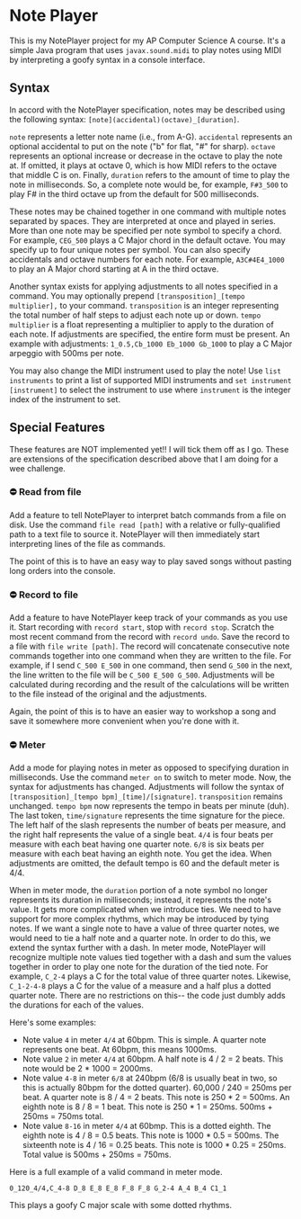 # Note Player
This is my NotePlayer project for my AP Computer Science A course. It's a simple Java program that uses `javax.sound.midi` to play notes using MIDI by interpreting a goofy syntax in a console interface.

## Syntax

In accord with the NotePlayer specification, notes may be described using the following syntax: `[note](accidental)(octave)_[duration]`.

`note` represents a letter note name (i.e., from A-G). `accidental` represents an optional accidental to put on the note ("b" for flat, "#" for sharp). `octave` represents an optional increase or decrease in the octave to play the note at. If omitted, it plays at octave 0, which is how MIDI refers to the octave that middle C is on. Finally, `duration` refers to the amount of time to play the note in milliseconds.
So, a complete note would be, for example, `F#3_500` to play F# in the third octave up from the default for 500 milliseconds. 

These notes may be chained together in one command with multiple notes separated by spaces. They are interpreted at once and played in series. More than one note may be specified per note symbol to specify
a chord. For example, `CEG_500` plays a C Major chord in the default octave. You may specify up to four unique notes per symbol. You can also specify accidentals and octave numbers for each note. For example, 
`A3C#4E4_1000` to play an A Major chord starting at A in the third octave.

Another syntax exists for applying adjustments to all notes specified in a command. You may optionally prepend `[transposition]_[tempo multiplier],` to your command. `transposition` is an integer representing the
total number of half steps to adjust each note up or down. `tempo multiplier` is a float representing a multiplier to apply to the duration of each note. If adjustments are specified, the entire form must
be present. An example with adjustments: `1_0.5,Cb_1000 Eb_1000 Gb_1000` to play a C Major arpeggio with 500ms per note.

You may also change the MIDI instrument used to play the note! Use `list instruments` to print a list of supported MIDI instruments and `set instrument [instrument]` to select the instrument to use where `instrument`
is the integer index of the instrument to set.

## Special Features

These features are NOT implemented yet!! I will tick them off as I go. These are extensions of the specification described above that I am doing for a wee challenge.

### ⛔ Read from file

Add a feature to tell NotePlayer to interpret batch commands from a file on disk. Use the command `file read [path]` with a relative or fully-qualified path to a text file to source it. NotePlayer will then
immediately start interpreting lines of the file as commands.

The point of this is to have an easy way to play saved songs without pasting long orders into the console.

### ⛔ Record to file

Add a feature to have NotePlayer keep track of your commands as you use it. Start recording with `record start`, stop with `record stop`. Scratch the most recent command from the record with `record undo`.
Save the record to a file with `file write [path]`. The record will concatenate consecutive note commands together into one command when they are written to the file. For example, if I send `C_500 E_500` in
one command, then send `G_500` in the next, the line written to the file will be `C_500 E_500 G_500`. Adjustments will be calculated during recording and the result of the calculations will be written to
the file instead of the original and the adjustments.

Again, the point of this is to have an easier way to workshop a song and save it somewhere more convenient when you're done with it.

### ⛔ Meter

Add a mode for playing notes in meter as opposed to specifying duration in milliseconds. Use the command `meter on` to switch to meter mode. Now, the syntax for adjustments has changed. Adjustments will follow the syntax of `[transposition]_[tempo bpm]_[time]/[signature]`. `transposition` remains unchanged. `tempo bpm` now represents the tempo in beats per minute (duh). The last token, `time/signature` represents the time signature for the piece. The left half of the slash represents the number of beats per measure, and the right half represents the value of a single beat. `4/4` is four beats per measure with each beat having one quarter note. `6/8` is six beats per measure with each beat having an eighth note. You get the idea. When adjustments are omitted, the default tempo is 60 and the default meter is 4/4.

When in meter mode, the `duration` portion of a note symbol no longer represents its duration in milliseconds; instead, it represents the note's value. It gets more complicated when we introduce ties. We need to have support for more complex rhythms, which may be introduced by tying notes. If we want a single note to have a value of three quarter notes, we would need to tie a half note and a quarter note. In order to do this, we extend the syntax further with a dash. In meter mode, NotePlayer will recognize multiple note values tied together with a dash and sum the values together in order to play one note for the duration of the tied note. For example, `C_2-4` plays a C for the total value of three quarter notes. Likewise, `C_1-2-4-8` plays a C for the value of a measure and a half plus a dotted quarter note. There are no restrictions on this-- the code just dumbly adds the durations for each of the values.

Here's some examples:
* Note value `4` in meter `4/4` at 60bpm. This is simple. A quarter note represents one beat. At 60bpm, this means 1000ms.
* Note value `2` in meter `4/4` at 60bpm. A half note is 4 / 2 = 2 beats. This note would be 2 * 1000 = 2000ms.
* Note value `4-8` in meter `6/8` at 240bpm (6/8 is usually beat in two, so this is actually 80bpm for the dotted quarter). 60,000 / 240 = 250ms per beat. A quarter note is 8 / 4 = 2 beats. This note is 250 * 2 = 500ms. An eighth note is 8 / 8 = 1 beat. This note is 250 * 1 = 250ms. 500ms + 250ms = 750ms total.
* Note value `8-16` in meter `4/4` at 60bmp. This is a dotted eighth. The eighth note is 4 / 8 = 0.5 beats. This note is 1000 * 0.5 = 500ms. The sixteenth note is 4 / 16 = 0.25 beats. This note is 1000 * 0.25 = 250ms. Total value is 500ms + 250ms = 750ms.  


Here is a full example of a valid command in meter mode.

`0_120_4/4,C_4-8 D_8 E_8 E_8 F_8 F_8 G_2-4 A_4 B_4 C1_1`

This plays a goofy C major scale with some dotted rhythms.
